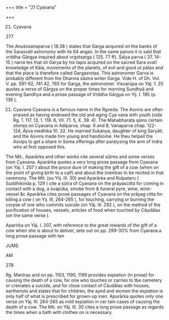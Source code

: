 +++
title = "21 Cyavana"

+++

21. Cyavana 

277 

The Anuśnsanaparva ( 18.38 ) states that Garga acquired on the banks of the Sarasvati astronomy with its 64 angas. In the same parure it is said that vrddha-Gārgya inquired about vrgotsarga ( 125. 77 ff). Salya parva ( 37. 14-15 ) narra tes that oli Garya by his tapis acquired on the sacred Sara svatī knowledge of Kāla, movements of the planets, of evil and good ut pātas and that the place is therefore called Gargasrotas. This astronomer Garva is probably different from the Dharma sāstra writer Garga. Vide H. of Dh. Vol. V. pp. 591-92, 741 42, 765 for Garga, the astronomer. Visvarūpa on Yāj: 1. 25 quotes a verse of Gārgya on the proper times for morning Sundhyā and evening Sandhya and a prose passage of Vrddha Gārgya on Yij. I. 195 (p. 136 ). 

21. Cyavana Cyavana is a famous name in the Rgveda. The Asvins are often praised as having endowed the old and aging Cya vana with youth (vide Rg. 1. 117. 13, 1. 118. 6, VII. 71. 5, X. 39. 4). The Mahabharata spins certain stories on Cyavana in Adiparva, chap. 6 and 8, Vanaparva chap. 122-124, Āýva medhika 10. 32. He married Sukanya, daughter of king Saryāti, and the Asvins made him young and handsome. He theu helpeil the Asvips to get a share in Soma offerings after paralysing the arm of Indra who at first opposed this. 

The Mit., Aparārka and other works cite several sūtres and some verses from Cyavana. Aparārka quotes a very long prose passage from Cyavana (on Yaj. I. 207 ) about the proce dure of making the gift of a cow (when on the point of giving birth to a calf) and about the inientras to be recited in that ceremony. The Mit. (ou Yiij. III. 30) and Aparārka and Kulpataru ( Suddhikinda p. 129 ) cite a sūtra of Cyavana on the prāyascitta for coming in contact with a dog, a śvapūka, smoke from & funeral pyre, wine, wine-vessel &c Aparārka cites prose passages of Cyavana on the prāyag citta for killing a cow ( on Yij. III, 264-265 ), for touching, carrying or burning the corpse of one who commits suicide (on Yāj. III. 292 ), on the method of the purification of houses, vessels, articles of food when touched by Cāụdālas (on the same verse ). 

Aparirka on Yāj. I. 207, with reference to the great rewards of the gift of a cow when she is about to deliver, sete out on pp. 299-30% from Cyarana.a long prose passage with ten 

JUMS 

AM 

278 



Rg. Mantras and on pp. 1103, 1190, 1199 provides expiation (in prose) for causing the death of a cow, for one who touches or carries to tbe cemetery or cremates a suicide, and for close contact of Cāudālas with houses, earthenots and states that for children, the ayed and women the expiation is only half of what is prescribed for grown-up inen. Apurārka quotes only one verse on Yāj. III. 264-265 as mild expiation in cer tain cases of causing the death of a cow. The Mit. on Yāj. III. 30 cites a long prose passage as regards the times when a bath with clothes on is necessary. 
